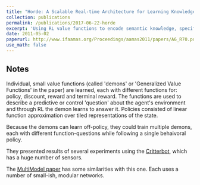 ```yaml
---
title: "Horde: A Scalable Real-time Architecture for Learning Knowledge from Unsupervised Sensorimotor Interaction"
collection: publications
permalink: /publications/2017-06-22-horde
excerpt: 'Using RL value functions to encode semantic knowledge, specifically by a robot.'
date: 2011-05-02
paperurl: http://www.ifaamas.org/Proceedings/aamas2011/papers/A6_R70.pdf
use_math: false
---
```


## Notes

Individual, small value functions (called 'demons' or 'Generalized Value Functions' in the paper) are learned, each with different functions for: policy, discount, reward and terminal reward. The functions are used to describe a predictive or control 'question' about the agent's environment and through RL the demon learns to answer it. Policies consisted of linear function approximation over tiled representations of the state.

Because the demons can learn off-policy, they could train multiple demons, each with different function-questions while following a single behaivoral policy.

They presented results of several experiments using the [Critterbot](http://critterbot.rl-community.org), which has a huge number of sensors.

The [MultiModel paper](2017-06-20-multi-model) has some similarities with this one. Each uses a number of small-ish, modular networks.
